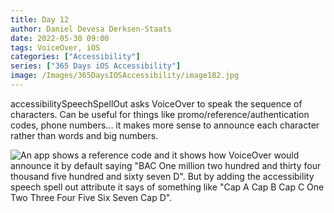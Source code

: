 ```yaml
---
title: Day 12
author: Daniel Devesa Derksen-Staats
date: 2022-05-30 09:00
tags: VoiceOver, iOS
categories: ["Accessibility"]
series: ["365 Days iOS Accessibility"]
image: /Images/365DaysIOSAccessibility/image182.jpg
---
```


accessibilitySpeechSpellOut asks VoiceOver to speak the sequence of characters. Can be useful for things like promo/reference/authentication codes, phone numbers... it makes more sense to announce each character rather than words and big numbers.

![An app shows a reference code and it shows how VoiceOver would announce it by default saying "BAC One million two hundred and thirty four thousand five hundred and sixty seven D". But by adding the accessibility speech spell out attribute it says of something like "Cap A Cap B Cap C One Two Three Four Five Six Seven Cap D".](/Images/365DaysIOSAccessibility/image182.jpg)